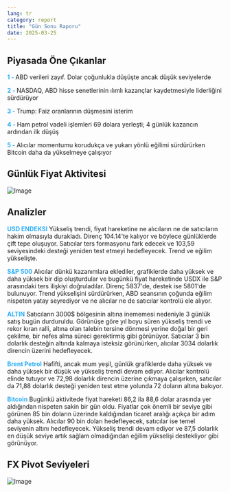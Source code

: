 ```yaml
---
lang: tr
category: report
title: "Gün Sonu Raporu"
date: 2025-03-25
---
```



<h2>Piyasada Öne Çıkanlar</h2>
<strong style="color: #2caef7;">1 - </strong> ABD verileri zayıf. Dolar çoğunlukla düşüşte ancak düşük seviyelerde

<strong style="color: #2caef7;">2 - </strong> NASDAQ, ABD hisse senetlerinin ılımlı kazançlar kaydetmesiyle liderliğini sürdürüyor

<strong style="color: #2caef7;">3 - </strong> Trump: Faiz oranlarının düşmesini isterim

<strong style="color: #2caef7;">4 - </strong> Ham petrol vadeli işlemleri 69 dolara yerleşti; 4 günlük kazancın ardından ilk düşüş

<strong style="color: #2caef7;">5 - </strong> Alıcılar momentumu korudukça ve yukarı yönlü eğilimi sürdürürken Bitcoin daha da yükselmeye çalışıyor



<h2>Günlük Fiyat Aktivitesi</h2>
<img src="https://markleighedu.github.io/img/Mar-2025/25-Mar-2025/price.jpg" alt="Image"/>

<h2>Analizler</h2>
<strong style="color: #2caef7;">USD ENDEKSI</strong> Yükseliş trendi, fiyat hareketine ne alıcıların ne de satıcıların hakim olmasıyla durakladı. Direnç 104.14'te kalıyor ve böylece günlüklerde çift tepe oluşuyor. Satıcılar ters formasyonu fark edecek ve 103,59 seviyesindeki desteği yeniden test etmeyi hedefleyecek. Trend ve eğilim yükselişte.

<strong style="color: #2caef7;">S&P 500</strong> Alıcılar dünkü kazanımlara eklediler, grafiklerde daha yüksek ve daha yüksek bir dip oluşturdular ve bugünkü fiyat hareketinde USDX ile S&P arasındaki ters ilişkiyi doğruladılar. Direnç 5837'de, destek ise 5801'de bulunuyor. Trend yükselişini sürdürürken, ABD seansının çoğunda eğilim nispeten yatay seyrediyor ve ne alıcılar ne de satıcılar kontrolü ele alıyor.

<strong style="color: #2caef7;">ALTIN</strong> Satıcıların 3000$ bölgesinin altına inememesi nedeniyle 3 günlük satış bugün durduruldu. Görünüşe göre yıl boyu süren yükseliş trendi ve rekor kıran ralli, altına olan talebin tersine dönmesi yerine doğal bir geri çekilme, bir nefes alma süreci gerektirmiş gibi görünüyor. Satıcılar 3 bin dolarlık desteğin altında kalmaya isteksiz görünürken, alıcılar 3034 dolarlık direncin üzerini hedefleyecek.

<strong style="color: #2caef7;">Brent Petrol</strong> Hafifti, ancak mum yeşil, günlük grafiklerde daha yüksek ve daha yüksek bir düşük ve yükseliş trendi devam ediyor. Alıcılar kontrolü elinde tutuyor ve 72,98 dolarlık direncin üzerine çıkmaya çalışırken, satıcılar da 71,88 dolarlık desteği yeniden test etme yolunda 72 doların altına bakıyor.

<strong style="color: #2caef7;">Bitcoin</strong> Bugünkü aktivitede fiyat hareketi 86,2 ila 88,6 dolar arasında yer aldığından nispeten sakin bir gün oldu. Fiyatlar çok önemli bir seviye gibi görünen 85 bin doların üzerinde kaldığından ticaret aralığı açıkça bir adım daha yüksek. Alıcılar 90 bin doları hedefleyecek, satıcılar ise temel seviyenin altını hedefleyecek. Yükseliş trendi devam ediyor ve 87,5 dolarlık en düşük seviye artık sağlam olmadığından eğilim yükselişi destekliyor gibi görünüyor. 



<h2>FX Pivot Seviyeleri</h2>
<img src="https://markleighedu.github.io/img/Mar-2025/25-Mar-2025/pivot.jpg" alt="Image"/>